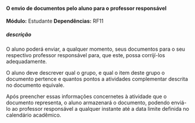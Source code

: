 #### O envio de documentos pelo aluno para o professor responsável

**Módulo:** Estudante
**Dependências:** RF11
##### descrição
O aluno poderá enviar, a qualquer momento, seus documentos  para o seu respectivo professor responsável para, que este, possa corrijí-los adequadamente.

O aluno deve descrever qual o grupo, e qual o item deste grupo o documento pertence e quantos pontos a atividades complementar descrita no documento equivale. 

Após preencher essas informações concernetes à atividade que o documento representa, o aluno armazenará o documento, podendo enviá-lo ao professor responsável a qualquer instante até a data limite definida no calendário acadêmico.